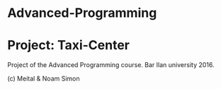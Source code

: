 # Advanced-Programming 
# Project: Taxi-Center
Project of the Advanced Programming course. 
Bar Ilan university 2016.

(c) Meital & Noam Simon
